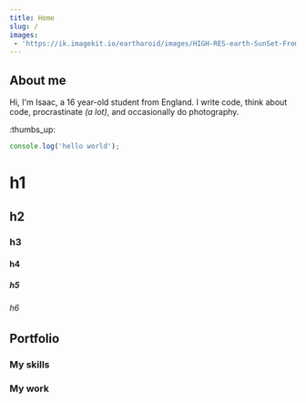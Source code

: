 ```yaml
---
title: Home
slug: /
images:
 - 'https://ik.imagekit.io/eartharoid/images/HIGH-RES-earth-SunSet-FromSpace-COMPRESSED.jpg?tr=w-1920,h-1080'
---
```


## About me

Hi, I'm Isaac, a 16 year-old student from England. I write code, think about code, procrastinate *(a lot)*, and occasionally do photography.

:thumbs_up:

```js
console.log('hello world');
```

# h1
## h2
### h3
#### h4
##### h5
###### h6


## Portfolio

### My skills

### My work
